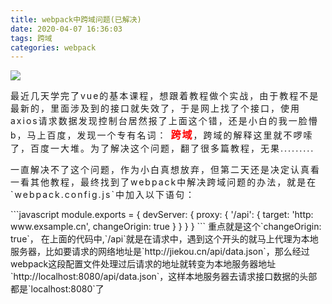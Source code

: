 ```yaml
---
title: webpack中跨域问题(已解决)
date: 2020-04-07 16:36:03
tags: 跨域
categories: webpack
---
```

<img src="https://s1.ax1x.com/2020/04/07/GgUB8J.jpg" border="0" />

<p>
<span style='letter-spacing: 2px;'>
	最近几天学完了vue的基本课程，想跟着教程做个实战，由于教程不是最新的，里面涉及到的接口就失效了，于是网上找了个接口，使用axios请求数据发现控制台居然报了上面这个错，还是小白的我一脸懵b，马上百度，发现一个专有名词： <span style='color: red;font-weight: bolder;font-size: 16px;'>跨域</span>，跨域的解释这里就不啰嗦了，百度一大堆。为了解决这个问题，翻了很多篇教程，无果.........
</span>
</p>
<!--more-->

<p style='letter-spacing: 2px;'>
一直解决不了这个问题，作为小白真想放弃，但第二天还是决定认真看一看其他教程，最终找到了webpack中解决跨域问题的办法，就是在`webpack.config.js`中加入以下语句：
</p>
```javascript
module.exports = {
	devServer: {
    	proxy: {
        	'/api': {
            	target: 'http: www.exsample.cn',
                changeOrigin: true
            }
        }
    }
}
```
重点就是这个`changeOrigin: true`，
在上面的代码中,`/api`就是在请求中，遇到这个开头的就马上代理为本地服务器，比如要请求的网络地址是`http://jiekou.cn/api/data.json`，那么经过webpack这段配置文件处理过后请求的地址就转变为本地服务器地址`http://localhost:8080/api/data.json`，这样本地服务器去请求接口数据的头部都是`localhost:8080`了

